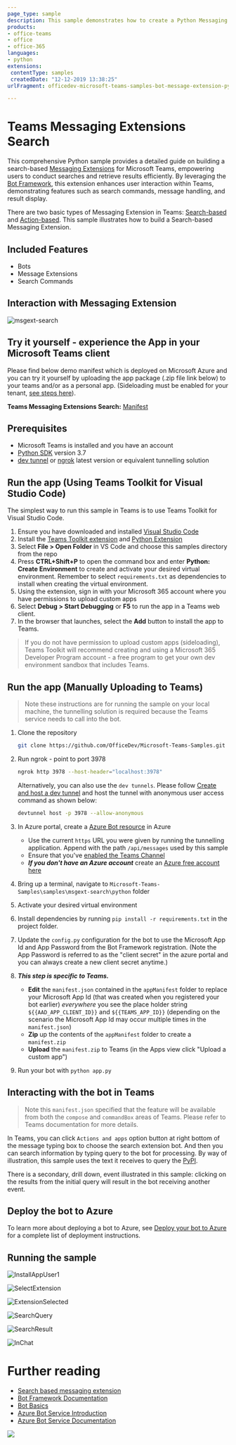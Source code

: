 ```yaml
---
page_type: sample
description: This sample demonstrates how to create a Python Messaging Extension in Microsoft Teams that enables users to perform searches and retrieve results seamlessly.
products:
- office-teams
- office
- office-365
languages:
- python
extensions:
 contentType: samples
 createdDate: "12-12-2019 13:38:25"
urlFragment: officedev-microsoft-teams-samples-bot-message-extension-python

---
```


# Teams Messaging Extensions Search


This comprehensive Python sample provides a detailed guide on building a search-based [Messaging Extensions](https://docs.microsoft.com/microsoftteams/platform/messaging-extensions/what-are-messaging-extensions) for Microsoft Teams, empowering users to conduct searches and retrieve results efficiently. By leveraging the [Bot Framework](https://dev.botframework.com), this extension enhances user interaction within Teams, demonstrating features such as search commands, message handling, and result display.

There are two basic types of Messaging Extension in Teams: [Search-based](https://docs.microsoft.com/microsoftteams/platform/messaging-extensions/how-to/search-commands/define-search-command) and [Action-based](https://docs.microsoft.com/microsoftteams/platform/messaging-extensions/how-to/action-commands/define-action-command). This sample illustrates how to
build a Search-based Messaging Extension.

## Included Features
* Bots
* Message Extensions
* Search Commands

## Interaction with Messaging Extension
![msgext-search ](Images/msgext-search.gif)

## Try it yourself - experience the App in your Microsoft Teams client
Please find below demo manifest which is deployed on Microsoft Azure and you can try it yourself by uploading the app package (.zip file link below) to your teams and/or as a personal app. (Sideloading must be enabled for your tenant, [see steps here](https://docs.microsoft.com/microsoftteams/platform/concepts/build-and-test/prepare-your-o365-tenant#enable-custom-teams-apps-and-turn-on-custom-app-uploading)).

**Teams Messaging Extensions Search:** [Manifest](https://github.com/OfficeDev/Microsoft-Teams-Samples/blob/main/samples/msgext-search/csharp/demo-manifest/msgext-search.zip)

## Prerequisites

- Microsoft Teams is installed and you have an account
- [Python SDK](https://www.python.org/downloads/) version 3.7
- [dev tunnel](https://learn.microsoft.com/en-us/azure/developer/dev-tunnels/get-started?tabs=windows) or [ngrok](https://ngrok.com/) latest version or equivalent tunnelling solution


## Run the app (Using Teams Toolkit for Visual Studio Code)

The simplest way to run this sample in Teams is to use Teams Toolkit for Visual Studio Code.

1. Ensure you have downloaded and installed [Visual Studio Code](https://code.visualstudio.com/docs/setup/setup-overview)
1. Install the [Teams Toolkit extension](https://marketplace.visualstudio.com/items?itemName=TeamsDevApp.ms-teams-vscode-extension) and [Python Extension](https://marketplace.visualstudio.com/items?itemName=ms-python.python)
1. Select **File > Open Folder** in VS Code and choose this samples directory from the repo
1. Press **CTRL+Shift+P** to open the command box and enter **Python: Create Environment** to create and activate your desired virtual environment. Remember to select `requirements.txt` as dependencies to install when creating the virtual environment.
1. Using the extension, sign in with your Microsoft 365 account where you have permissions to upload custom apps
1. Select **Debug > Start Debugging** or **F5** to run the app in a Teams web client.
1. In the browser that launches, select the **Add** button to install the app to Teams.

> If you do not have permission to upload custom apps (sideloading), Teams Toolkit will recommend creating and using a Microsoft 365 Developer Program account - a free program to get your own dev environment sandbox that includes Teams.

## Run the app (Manually Uploading to Teams)

> Note these instructions are for running the sample on your local machine, the tunnelling solution is required because
the Teams service needs to call into the bot.

1) Clone the repository

    ```bash
    git clone https://github.com/OfficeDev/Microsoft-Teams-Samples.git
    ```

1) Run ngrok - point to port 3978

   ```bash
   ngrok http 3978 --host-header="localhost:3978"
   ```  

   Alternatively, you can also use the `dev tunnels`. Please follow [Create and host a dev tunnel](https://learn.microsoft.com/en-us/azure/developer/dev-tunnels/get-started?tabs=windows) and host the tunnel with anonymous user access command as shown below:

   ```bash
   devtunnel host -p 3978 --allow-anonymous
   ```

1) In Azure portal, create a [Azure Bot resource](https://docs.microsoft.com/azure/bot-service/bot-service-quickstart-registration) in Azure
    - Use the current `https` URL you were given by running the tunnelling application. Append with the path `/api/messages` used by this sample
    - Ensure that you've [enabled the Teams Channel](https://docs.microsoft.com/azure/bot-service/channel-connect-teams?view=azure-bot-service-4.0)
     - __*If you don't have an Azure account*__ create an [Azure free account here](https://azure.microsoft.com/free/)

1) Bring up a terminal, navigate to `Microsoft-Teams-Samples\samples\msgext-search\python` folder

1) Activate your desired virtual environment

1) Install dependencies by running ```pip install -r requirements.txt``` in the project folder.

1) Update the `config.py` configuration for the bot to use the Microsoft App Id and App Password from the Bot Framework registration. (Note the App Password is referred to as the "client secret" in the azure portal and you can always create a new client secret anytime.)

1) __*This step is specific to Teams.*__
    - **Edit** the `manifest.json` contained in the `appManifest` folder to replace your Microsoft App Id (that was created when you registered your bot earlier) *everywhere* you see the place holder string `${{AAD_APP_CLIENT_ID}}` and `${{TEAMS_APP_ID}}` (depending on the scenario the Microsoft App Id may occur multiple times in the `manifest.json`)
    - **Zip** up the contents of the `appManifest` folder to create a `manifest.zip`
    - **Upload** the `manifest.zip` to Teams (in the Apps view click "Upload a custom app")

1) Run your bot with `python app.py`

## Interacting with the bot in Teams

> Note this `manifest.json` specified that the feature will be available from both the `compose` and `commandBox` areas of Teams. Please refer to Teams documentation for more details.

In Teams, you can click `Actions and apps` option button at right bottom of the message typing box to choose the search extension bot. And then you can search information by typing query to the bot for processing. By way of illustration, this sample uses the text it receives to query the [PyPI](https://pypi.org/). 

There is a secondary, drill down, event illustrated in this sample: clicking on the results from the initial query will result in the bot receiving another event.

## Deploy the bot to Azure

To learn more about deploying a bot to Azure, see [Deploy your bot to Azure](https://aka.ms/azuredeployment) for a complete list of deployment instructions.

## Running the sample

![InstallAppUser1](Images/1.Install.png)

![SelectExtension](Images/2.Select_Extension.png)

![ExtensionSelected](Images/3.Extension_Selected.png)

![SearchQuery](Images/4.Search_Query.png)

![SearchResult](Images/5.Select_result.png)

![InChat](Images/6.Posted_In_Chat.png)

# Further reading

- [Search based messaging extension](https://learn.microsoft.com/microsoftteams/platform/messaging-extensions/how-to/search-commands/define-search-command)
- [Bot Framework Documentation](https://docs.botframework.com)
- [Bot Basics](https://docs.microsoft.com/azure/bot-service/bot-builder-basics?view=azure-bot-service-4.0)
- [Azure Bot Service Introduction](https://docs.microsoft.com/azure/bot-service/bot-service-overview-introduction?view=azure-bot-service-4.0)
- [Azure Bot Service Documentation](https://docs.microsoft.com/azure/bot-service/?view=azure-bot-service-4.0)

<img src="https://pnptelemetry.azurewebsites.net/microsoft-teams-samples/samples/msgext-search-python" />